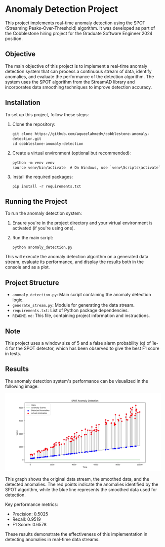 # Anomaly Detection Project

This project implements real-time anomaly detection using the SPOT (Streaming Peaks-Over-Threshold) algorithm. It was developed as part of the Cobblestone hiring project for the Graduate Software Engineer 2024 position.

## Objective

The main objective of this project is to implement a real-time anomaly detection system that can process a continuous stream of data, identify anomalies, and evaluate the performance of the detection algorithm. The system uses the SPOT algorithm from the StreamAD library and incorporates data smoothing techniques to improve detection accuracy.

## Installation

To set up this project, follow these steps:

1. Clone the repository:
   ```
   git clone https://github.com/aqueelahmedv/cobblestone-anomaly-detection.git
   cd cobblestone-anomaly-detection
   ```

2. Create a virtual environment (optional but recommended):
   ```
   python -m venv venv
   source venv/bin/activate  # On Windows, use `venv\Scripts\activate`
   ```

3. Install the required packages:
   ```
   pip install -r requirements.txt
   ```

## Running the Project

To run the anomaly detection system:

1. Ensure you're in the project directory and your virtual environment is activated (if you're using one).

2. Run the main script:
   ```
   python anomaly_detection.py
   ```

This will execute the anomaly detection algorithm on a generated data stream, evaluate its performance, and display the results both in the console and as a plot.

## Project Structure

- `anomaly_detection.py`: Main script containing the anomaly detection logic.
- `generate_stream.py`: Module for generating the data stream.
- `requirements.txt`: List of Python package dependencies.
- `README.md`: This file, containing project information and instructions.

## Note

This project uses a window size of 5 and a false alarm probability (q) of 1e-4 for the SPOT detector, which has been observed to give the best F1 score in tests.

## Results

The anomaly detection system's performance can be visualized in the following image:

![Anomaly Detection Results](result.png)

This graph shows the original data stream, the smoothed data, and the detected anomalies. The red points indicate the anomalies identified by the SPOT algorithm, while the blue line represents the smoothed data used for detection.

Key performance metrics:
- Precision: 0.5025
- Recall: 0.9519
- F1 Score: 0.6578

These results demonstrate the effectiveness of this implementation in detecting anomalies in real-time data streams.
